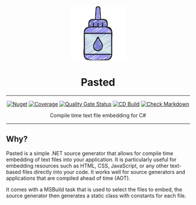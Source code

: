 <!-- markdownlint-disable MD033 MD041 -->
<div align="center">

<img src="images/glue-icon.png" alt="Pasted" width="150px"/>

# Pasted

---

[![Nuget](https://img.shields.io/nuget/v/Pasted)](https://www.nuget.org/packages/Pasted/)
[![Coverage](https://sonarcloud.io/api/project_badges/measure?project=bmazzarol_Pasted&metric=coverage)](https://sonarcloud.io/summary/new_code?id=bmazzarol_Pasted)
[![Quality Gate Status](https://sonarcloud.io/api/project_badges/measure?project=bmazzarol_Pasted&metric=alert_status)](https://sonarcloud.io/summary/new_code?id=bmazzarol_Pasted)
[![CD Build](https://github.com/bmazzarol/Pasted/actions/workflows/cd-build.yml/badge.svg)](https://github.com/bmazzarol/Pasted/actions/workflows/cd-build.yml)
[![Check Markdown](https://github.com/bmazzarol/Pasted/actions/workflows/check-markdown.yml/badge.svg)](https://github.com/bmazzarol/Pasted/actions/workflows/check-markdown.yml)

Compile time text file embedding for C#

---

</div>

## Why?

Pasted is a simple .NET source generator that allows for compile time embedding
of text files into your application. It is particularly useful for embedding
resources such as HTML, CSS, JavaScript, or any other text-based files directly
into your code. It works well for source generators and applications
that are compiled ahead of time (AOT).

It comes with a MSBuild task that is used to select the files to embed, the
source generator then generates a static class with constants for each file.
